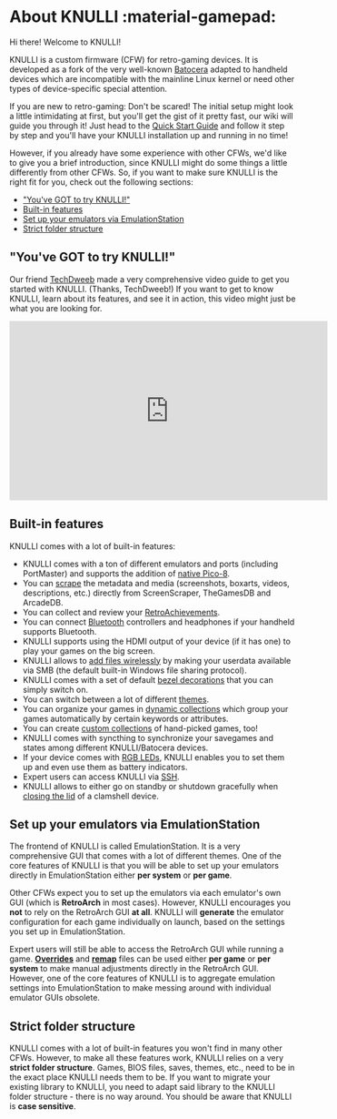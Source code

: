 # About KNULLI :material-gamepad:

Hi there! Welcome to KNULLI!

KNULLI is a custom firmware (CFW) for retro-gaming devices. It is developed as a fork of the very well-known [Batocera](https://batocera.org/) adapted to handheld devices which are incompatible with the mainline Linux kernel or need other types of device-specific special attention.

If you are new to retro-gaming: Don't be scared! The initial setup might look a little intimidating at first, but you'll get the gist of it pretty fast, our wiki will guide you through it! Just head to the [Quick Start Guide](../play/quick-start) and follow it step by step and you'll have your KNULLI installation up and running in no time!

However, if you already have some experience with other CFWs, we'd like to give you a brief introduction, since KNULLI might do some things a little differently from other CFWs. So, if you want to make sure KNULLI is the right fit for you, check out the following sections:

* ["You've GOT to try KNULLI!"](#youve-got-to-try-knulli)
* [Built-in features](#built-in-features)
* [Set up your emulators via EmulationStation](#set-up-your-emulators-via-emulationstation)
* [Strict folder structure](#strict-folder-structure)

## "You've GOT to try KNULLI!"

Our friend [TechDweeb](https://www.youtube.com/@TechDweeb) made a very comprehensive video guide to get you started with KNULLI. (Thanks, TechDweeb!) If you want to get to know KNULLI, learn about its features, and see it in action, this video might just be what you are looking for.

<iframe width="560" height="315" src="https://www.youtube.com/embed/GJQnhkNd9kU?si=bSP_jlUffjkhP4H1" title="YouTube video player" frameborder="0" allow="accelerometer; autoplay; clipboard-write; encrypted-media; gyroscope; picture-in-picture; web-share" referrerpolicy="strict-origin-when-cross-origin" allowfullscreen></iframe>

## Built-in features

KNULLI comes with a lot of built-in features:

* KNULLI comes with a ton of different emulators and ports (including PortMaster) and supports the addition of [native Pico-8](../systems/pico-8).
* You can [scrape](../play/scraping) the metadata and media (screenshots, boxarts, videos, descriptions, etc.) directly from ScreenScraper, TheGamesDB and ArcadeDB.
* You can collect and review your [RetroAchievements](../play/retro-achievements).
* You can connect [Bluetooth](../configure/bluetooth) controllers and headphones if your handheld supports Bluetooth.
* KNULLI supports using the HDMI output of your device (if it has one) to play your games on the big screen.
* KNULLI allows to [add files wirelessly](../play/add-games/network-transfer) by making your userdata available via SMB (the default built-in Windows file sharing protocol).
* KNULLI comes with a set of default [bezel decorations](../configure/customization/bezel-decorations) that you can simply switch on.
* You can switch between a lot of different [themes](../configure/customization/themes).
* You can organize your games in [dynamic collections](../configure/collections) which group your games automatically by certain keywords or attributes.
* You can create [custom collections](../configure/collections) of hand-picked games, too!
* KNULLI comes with syncthing to synchronize your savegames and states among different KNULLI/Batocera devices.
* If your device comes with [RGB LEDs](../configure/rgb-leds), KNULLI enables you to set them up and even use them as battery indicators.
* Expert users can access KNULLI via [SSH](../configure/SSH).
* KNULLI allows to either go on standby or shutdown gracefully when [closing the lid](../configure/power-management) of a clamshell device.

## Set up your emulators via EmulationStation

The frontend of KNULLI is called EmulationStation. It is a very comprehensive GUI that comes with a lot of different themes. One of the core features of KNULLI is that you will be able to set up your emulators directly in EmulationStation either **per system** or **per game**.

Other CFWs expect you to set up the emulators via each emulator's own GUI (which is **RetroArch** in most cases). However, KNULLI encourages you **not** to rely on the RetroArch GUI **at all**. KNULLI will **generate** the emulator configuration for each game individually on launch, based on the settings you set up in EmulationStation.

Expert users will still be able to access the RetroArch GUI while running a game. [**Overrides**](../configure/retroarch/shaders) and [**remap**](../configure/retroarch/controls) files can be used either **per game** or **per system** to make manual adjustments directly in the RetroArch GUI. However, one of the core features of KNULLI is to aggregate emulation settings into EmulationStation to make messing around with individual emulator GUIs obsolete.

## Strict folder structure

KNULLI comes with a lot of built-in features you won't find in many other CFWs. However, to make all these features work, KNULLI relies on a very **strict folder structure**. Games, BIOS files, saves, themes, etc., need to be in the exact place KNULLI needs them to be. If you want to migrate your existing library to KNULLI, you need to adapt said library to the KNULLI folder structure - there is no way around. You should be aware that KNULLI is **case sensitive**.
